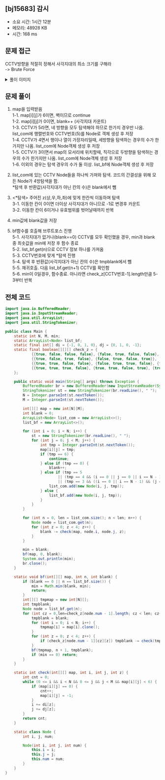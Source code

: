 ## [bj15683] 감시

- 소요 시간: 1시간 12분
- 메모리: 48928 KB
- 시간: 168 ms

## 문제 접근

CCTV방향을 적절히 정해서 사각지대의 최소 크기를 구해라<br>
-> Brute Force

<details>
<summary>풀이 이미지</summary>
<img src="https://user-images.githubusercontent.com/26339069/174564881-632dfc0a-c8ab-4665-bbb2-f0af7a5b855d.jpg" width="600"> 
</details>

## 문제 풀이

1. map을 입력받음<br>
   1-1. map[i][j]가 6이면, 벽이므로 continue <br>
   1-2. map[i][j]가 0이면, blank++ (사각지대 카운트) <br>
   1-3. CCTV가 5라면, 네 방향을 모두 탐색해야 하므로 한가지 경우만 나옴. list_com에 행렬번호와 CCTV번호(5)를 Node로 객체 생성 후 저장<br>
   1-4. CCTV가 4면서 행이나 열이 가장자리일때, 세방향을 탐색하는 경우의 수가 한가지만 나옴. list_com에 Node객체 생성 후 저장<br>
   1-5. CCTV가 3이면서 map의 모서리에 위치할때, 직각으로 두방향을 탐색하는 경우의 수가 한가지만 나옴. list_com에 Node객체 생성 후 저장<br>
   1-6. 이외의 경우는 탐색 경우의 수가 둘 이상. list_bf에 Node객체 생성 후 저장<br>
2. list_com에 있는 CCTV Node들을 하나씩 가져와 탐색. 코드의 간결성을 위해 모든 Node가 4방탐색을 함. <br> \*탐색 후 반환값(사각지대가 아닌 칸의 수)은 blank에서 뺌<br>

3. <\*탐색> 주어진 z(상,우,하,좌)에 맞게 한칸씩 이동하며 탐색<br>
   3-1. 이동한 칸이 0이면 더이상 사각지대가 아니므로 -1로 변경후 카운트 <br>
   3-2. 이동한 칸이 6이거나 유효범위를 벗어날때까지 반복 <br>

4. min값에 blank값을 저장

5. bf함수를 호출해 브루트포스 진행<br>
   5-1. 사각지대가 없거나(blank==0) CCTV를 모두 확인했을 경우, min과 blank 중 최솟값을 min에 저장 후 함수 종료<br>
   5-2. list_bf.get(n)으로 CCTV 정보 하나를 가져옴<br>
   5-3. CCTV번호에 맞게 \*탐색 진행<br>
   5-4. 탐색 후 반환값(사각지대가 아닌 칸의 수)은 tmpblank에서 뺌<br>
   5-5. 재귀호출. 다음 list_bf.get(n+1) CCTV를 확인함<br>
   5-6. min이 0일경우, 함수종료. 아니라면 check_z[CCTV번호-1].length만큼 5-3부터 반복<br>

## 전체 코드

```java
import java.io.BufferedReader;
import java.io.InputStreamReader;
import java.util.ArrayList;
import java.util.StringTokenizer;

public class Main {
    static int N, M, min;
    static ArrayList<Node> list_bf;
    static final int[] di = {-1, 0, 1, 0}, dj = {0, 1, 0, -1};
    static final boolean[][][] check_z = {
            {{true, false, false, false}, {false, true, false, false}, {false, false, true, false}, {false, false, false, true}},
            {{true, false, true, false}, {false, true, false, true}},
            {{true, true, false, false}, {false, true, true, false}, {false, false, true, true}, {true, false, false, true}},
            {{true, true, true, false}, {true, true, false, true}, {true, false, true, true}, {false, true, true, true}}
    };

    public static void main(String[] args) throws Exception {
        BufferedReader br = new BufferedReader(new InputStreamReader(System.in));
        StringTokenizer st = new StringTokenizer(br.readLine(), " ");
        N = Integer.parseInt(st.nextToken());
        M = Integer.parseInt(st.nextToken());

        int[][] map = new int[N][M];
        int blank = 0;
        ArrayList<Node> list_com = new ArrayList<>();
        list_bf = new ArrayList<>();

        for (int i = 0; i < N; i++) {
            st = new StringTokenizer(br.readLine(), " ");
            for (int j = 0; j < M; j++) {
                int tmp = Integer.parseInt(st.nextToken());
                map[i][j] = tmp;
                if (tmp == 6) {
                    continue;
                } else if (tmp == 0) {
                    blank++;
                } else if (tmp == 5
                        || (tmp == 4 && (i == 0 || j == 0 || i == N - 1 || j == M - 1))
                        || (tmp == 3 && ((i == 0 || i == N - 1) && (j == 0 || j == M - 1)))) {
                    list_com.add(new Node(i, j, tmp));
                } else {
                    list_bf.add(new Node(i, j, tmp));
                }
            }
        }

        for (int n = 0, len = list_com.size(); n < len; n++) {
            Node node = list_com.get(n);
            for (int z = 0; z < 4; z++) {
                blank -= check(map, node.i, node.j, z);
            }
        }

        min = blank;
        bf(map, 0, blank);
        System.out.println(min);
        br.close();
    }

    static void bf(int[][] map, int n, int blank) {
        if (blank == 0 || n == list_bf.size()) {
            min = Math.min(blank, min);
            return;
        }
        int[][] tmpmap = new int[N][];
        int tmpblank;
        Node node = list_bf.get(n);
        for (int cz = 0,len=check_z[node.num - 1].length; cz < len; cz++) {
            tmpblank = blank;
            for (int i = 0; i < N; i++) {
                tmpmap[i] = map[i].clone();
            }
            for (int z = 0; z < 4; z++) {
                if (check_z[node.num - 1][cz][z]) tmpblank -= check(tmpmap, node.i, node.j, z);
            }
            bf(tmpmap, n + 1, tmpblank);
            if (min == 0) return;
        }
    }

    static int check(int[][] map, int i, int j, int z) {
        int cnt = 0;
        while (0 <= i && i < N && 0 <= j && j < M && map[i][j] < 6) {
            if (map[i][j] == 0) {
                cnt++;
                map[i][j] = -1;
            }
            i += di[z];
            j += dj[z];
        }
        return cnt;
    }

    static class Node {
        int i, j, num;

        Node(int i, int j, int num) {
            this.i = i;
            this.j = j;
            this.num = num;
        }
    }
}
```

